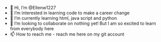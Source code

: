 - 👋 Hi, I’m @Ellenw1227
- 👀 I’m interested in learning code to make a career change
- 🌱 I’m currently learning html, java script and python
- 💞️ I’m looking to collaborate on nothing yet! But I am so excited to learn from everybody here
- 📫 How to reach me  - reach me here on my git account

<!---
Ellenw1227/Ellenw1227 is a ✨ special ✨ repository because its `README.md` (this file) appears on your GitHub profile.
You can click the Preview link to take a look at your changes.
--->
